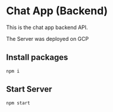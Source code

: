 # Chat App (Backend)
This is the chat app backend API.

The Server was deployed on GCP
## Install packages
```
npm i
```
## Start Server
```
npm start
```
